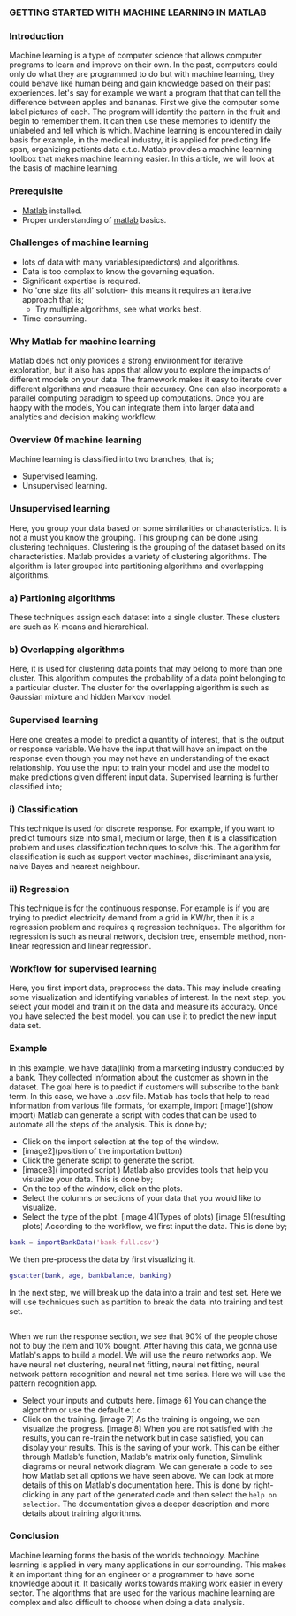### GETTING STARTED WITH MACHINE LEARNING IN MATLAB
### Introduction
Machine learning is a type of computer science that allows computer programs to learn and improve on their own. In the past, computers could only do what they are programmed to do but with machine learning, they could behave like human being and gain knowledge based on their past experiences. let's say for example we want a program that that can tell the difference between apples and bananas. First we give the computer some label pictures of each. The program will identify the pattern in the fruit and begin to remember them. It can then use these memories to identify the unlabeled and tell which is which.
Machine learning is encountered in daily basis for example, in the medical industry, it is applied for predicting life span, organizing patients data e.t.c. Matlab provides a machine learning toolbox that makes machine learning easier. In this article, we will look at the basis of machine learning.

### Prerequisite
- [Matlab](https://www.mathworks.com/products/get-matlab.html?s_tid=gn_getml) installed.
- Proper understanding of [matlab](https://www.section.io/engineering-education/getting-started-with-matlab/) basics.

### Challenges of machine learning
- lots of data with many variables(predictors) and algorithms.
- Data is too complex to know the governing equation.
- Significant expertise is required.
- No 'one size fits all' solution- this means it requires an iterative approach that is;  
  - Try multiple algorithms, see what works best.
- Time-consuming.

### Why Matlab for machine learning
Matlab does not only provides a strong environment for iterative exploration, but it also has apps that allow you to explore the impacts of different models on your data. The framework makes it easy to iterate over different algorithms and measure their accuracy.
One can also incorporate a parallel computing paradigm to speed up computations. Once you are happy with the models, You can integrate them into larger data and analytics and decision making workflow.

### Overview 0f machine learning
Machine learning is classified into two branches, that is;
- Supervised learning.
- Unsupervised learning.

### Unsupervised learning
Here, you group your data based on some similarities or characteristics. It is not a must you know the grouping. This grouping can be done using clustering techniques. Clustering is the grouping of the dataset based on its characteristics. Matlab provides a variety of clustering algorithms. The algorithm is later grouped into partitioning algorithms and overlapping algorithms.

### a) Partioning algorithms
These techniques assign each dataset into a single cluster. These clusters are such as K-means and hierarchical.

### b) Overlapping algorithms
Here, it is used for clustering data points that may belong to more than one cluster. This algorithm computes the probability of a data point belonging to a particular cluster. The cluster for the overlapping algorithm is such as Gaussian mixture and hidden Markov model.

### Supervised learning
Here one creates a model to predict a quantity of interest, that is the output or response variable. We have the input that will have an impact on the response even though you may not have an understanding of the exact relationship. You use the input to train your model and use the model to make predictions given different input data. Supervised learning is further classified into;

### i) Classification
This technique is used for discrete response. For example, if you want to predict tumours size into small, medium or large, then it is a classification problem and uses classification techniques to solve this. The algorithm for classification is such as support vector machines, discriminant analysis, naive Bayes and nearest neighbour.

### ii) Regression
This technique is for the continuous response. For example is if you are trying to predict electricity demand from a grid in KW/hr, then it is a regression problem and requires q regression techniques. The algorithm for regression is such as neural network, decision tree, ensemble method, non-linear regression and linear regression.

### Workflow for supervised learning
Here, you first import data, preprocess the data. This may include creating some visualization and identifying variables of interest. In the next step, you select your model and train it on the data and measure its accuracy. Once you have selected the best model, you can use it to predict the new input data set.

### Example
In this example, we have data(link) from a marketing industry conducted by a bank. They collected information about the customer as shown in the dataset. The goal here is to predict if customers will subscribe to the bank term. In this case, we have a .csv file. Matlab has tools that help to read information from various file formats, for example, import
[image1](show import)
Matlab can generate a script with codes that can be used to automate all the steps of the analysis. This is done by;
- Click on the import selection at the top of the window.
- [image2](position of the importation button)
- Click the generate script to generate the script.
- [image3]( imported script )
Matlab also provides tools that help you visualize your data. This is done by; 
- On the top of the window, click on the plots.
- Select the columns or sections of your data that you would like to visualize.
- Select the type of the plot.
  [image 4](Types of plots)
  [image 5](resulting plots)
According to the workflow, we first input the data. This is done by;
```Matlab
bank = importBankData('bank-full.csv')
``` 
We then pre-process the data by first visualizing it.
```matlab
gscatter(bank, age, bankbalance, banking)
```
In the next step, we will break up the data into a train and test set. Here we will use techniques such as partition to break the data into training and test set.
```Matlab

```
When we run the response section, we see that 90% of the people chose not to buy the item and 10% bought. After having this data, we gonna use Matlab's apps to build a model. We will use the neuro networks app. We have neural net clustering, neural net fitting, neural net fitting, neural network pattern recognition and neural net time series. Here we will use the pattern recognition app. 
- Select your inputs and outputs here.
  [image 6]
You can change the algorithm or use the default e.t.c
- Click on the training.
  [image 7]
As the training is ongoing, we can visualize the progress.
  [image 8]
When you are not satisfied with the results, you can re-train the network but in case satisfied, you can display your results. This is the saving of your work. This can be either through Matlab's function, Matlab's matrix only function, Simulink diagrams or neural network diagram. We can generate a code to see how Matlab set all options we have seen above. We can look at more details of this on Matlab's documentation [here](). This is done by right-clicking in any part of the generated code and then select the `help on selection`. The documentation gives a deeper description and more details about training algorithms.

### Conclusion
Machine learning forms the basis of the worlds technology. Machine learning is applied in very many applications in our sorrounding. This makes it an important thing for an engineer or a programmer to have some knowledge about it. It basically works towards making work easier in every sector. The algorithms that are used for the various machine learning are complex and also difficult to choose when doing a data analysis.
